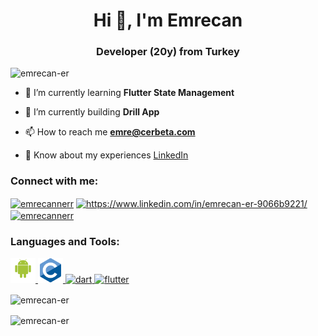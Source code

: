 <h1 align="center">Hi 👋, I'm Emrecan</h1>
<h3 align="center">Developer (20y) from Turkey</h3>

<p align="left"> <img src="https://komarev.com/ghpvc/?username=emrecan-er&label=Profile%20views&color=0e75b6&style=flat" alt="emrecan-er" /> </p>

- 🌱 I’m currently learning **Flutter State Management**

- 🔨 I’m currently building **Drill App**

- 📫 How to reach me **emre@cerbeta.com**

- 📄 Know about my experiences [LinkedIn](https://linkedin.com/in/emrecan-er-9066b9221/)

<h3 align="left">Connect with me:</h3>
<p align="left">
<a href="https://twitter.com/emrecannerr" target="blank"><img align="center" src="https://raw.githubusercontent.com/rahuldkjain/github-profile-readme-generator/master/src/images/icons/Social/twitter.svg" alt="emrecannerr" height="30" width="40" /></a>
<a href="https://linkedin.com/in/emrecan-er-9066b9221/" target="blank"><img align="center" src="https://raw.githubusercontent.com/rahuldkjain/github-profile-readme-generator/master/src/images/icons/Social/linked-in-alt.svg" alt="https://www.linkedin.com/in/emrecan-er-9066b9221/" height="30" width="40" /></a>
<a href="https://instagram.com/emrecannerr" target="blank"><img align="center" src="https://raw.githubusercontent.com/rahuldkjain/github-profile-readme-generator/master/src/images/icons/Social/instagram.svg" alt="emrecannerr" height="30" width="40" /></a>
</p>

<h3 align="left">Languages and Tools:</h3>
<p align="left"> <a href="https://developer.android.com" target="_blank" rel="noreferrer"> <img src="https://raw.githubusercontent.com/devicons/devicon/master/icons/android/android-original-wordmark.svg" alt="android" width="40" height="40"/> </a> <a href="https://www.cprogramming.com/" target="_blank" rel="noreferrer"> <img src="https://raw.githubusercontent.com/devicons/devicon/master/icons/c/c-original.svg" alt="c" width="40" height="40"/> </a> <a href="https://dart.dev" target="_blank" rel="noreferrer"> <img src="https://www.vectorlogo.zone/logos/dartlang/dartlang-icon.svg" alt="dart" width="40" height="40"/> </a> <a href="https://flutter.dev" target="_blank" rel="noreferrer"> <img src="https://www.vectorlogo.zone/logos/flutterio/flutterio-icon.svg" alt="flutter" width="40" height="40"/> </a> </p>

<p><img align="center" src="https://github-readme-stats.vercel.app/api/top-langs?username=emrecan-er&show_icons=true&locale=en&layout=compact" alt="emrecan-er" /></p>

<p><img align="center" src="https://github-readme-streak-stats.herokuapp.com/?user=emrecan-er&" alt="emrecan-er" /></p>
